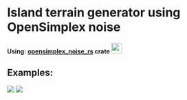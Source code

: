 # Island terrain generator using OpenSimplex noise

#### Using: [opensimplex_noise_rs](https://crates.io/crates/opensimplex_noise_rs) crate [<img width="25" height="25" src="https://image.flaticon.com/icons/svg/25/25231.svg">](https://github.com/Mapet13/opensimplex_noise_rust) 

## Examples:
[<img src="https://i.imgur.com/P5eHdcL.png">](https://github.com/Mapet13/terrain-generator-2d/tree/master/examples)
[<img src="https://i.imgur.com/80AK6xH.png">](https://github.com/Mapet13/terrain-generator-2d/tree/master/examples)
